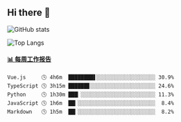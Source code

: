 ## Hi there 👋

![GitHub stats](https://github-readme-stats.orilight.top/api?username=orilights)

![Top Langs](https://github-readme-stats.orilight.top/api/top-langs/?username=orilights&layout=compact)

<!-- waka-box start -->
#### <a href="https://gist.github.com/92c8d5b388768c10efcba86e82b7c4fb" target="_blank">📊 每周工作报告</a>
```text
Vue.js     🕓 4h6m  ████████▋░░░░░░░░░░░░░░░░░░░ 30.9%
TypeScript 🕓 3h15m ██████▊░░░░░░░░░░░░░░░░░░░░░ 24.6%
Python     🕓 1h30m ███▏░░░░░░░░░░░░░░░░░░░░░░░░ 11.3%
JavaScript 🕓 1h6m  ██▎░░░░░░░░░░░░░░░░░░░░░░░░░  8.4%
Markdown   🕓 1h5m  ██▎░░░░░░░░░░░░░░░░░░░░░░░░░  8.2%
```
<!-- Powered by https://github.com/journey-ad/waka-box-go . -->
<!-- waka-box end -->
